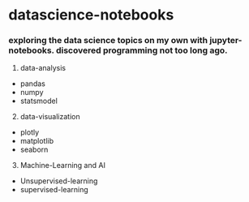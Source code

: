 # datascience-notebooks

### exploring the data science topics on my own with jupyter-notebooks. discovered programming not too long ago.
1. data-analysis
  - pandas
  - numpy
  - statsmodel
2. data-visualization
  - plotly
  - matplotlib
  - seaborn
3. Machine-Learning and AI
  - Unsupervised-learning
  - supervised-learning


 
